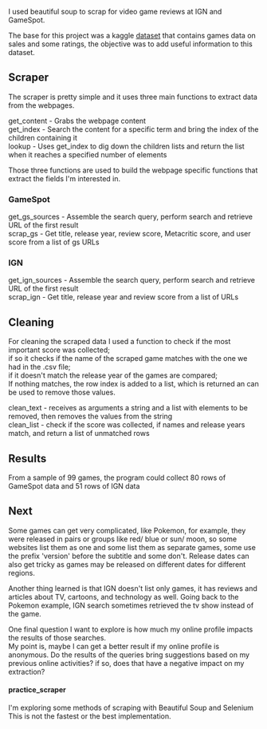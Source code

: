 I used beautiful soup to scrap for video game reviews at IGN and GameSpot.

The base for this project was a kaggle [dataset](https://www.kaggle.com/rush4ratio/video-game-sales-with-ratings) 
that contains games data on sales and some ratings, the objective was to add useful information to this dataset.


## Scraper  
The scraper is pretty simple and it uses three main functions to extract data from the webpages.  

get_content - Grabs the webpage content  
get_index - Search the content for a specific term and bring the index of the children containing it  
lookup - Uses get_index to dig down the children lists and return the list when it reaches a specified number of elements  
  
Those three functions are used to build the webpage specific functions that extract the fields I'm interested in.  
  
### GameSpot 
get_gs_sources - Assemble the search query, perform search and retrieve URL of the first result  
scrap_gs - Get title, release year, review score, Metacritic score, and user score from a list of gs URLs  
  
### IGN  
get_ign_sources - Assemble the search query, perform search and retrieve URL of the first result  
scrap_ign - Get title, release year and review score from a list of URLs  
  
## Cleaning 
For cleaning the scraped data I used a function to check if the most important score was collected;  
if so it checks if the name of the scraped game matches with the one we had in the .csv file;  
if it doesn't match the release year of the games are compared;  
If nothing matches, the row index is added to a list, which is returned an can be used to remove those values.

clean_text - receives as arguments a string and a list with elements to be removed, then removes the values from the string  
clean_list - check if the score was collected, if names and release years match, and return a list of unmatched rows  

## Results  
From a sample of 99 games, the program could collect 80 rows of GameSpot data and 51 rows of IGN data  

## Next  
Some games can get very complicated, like Pokemon, for example, they were released in pairs or groups like red/ blue or sun/ moon,
so some websites list them as one and some list them as separate games, some use the prefix 'version' before the subtitle and some don't.
Release dates can also get tricky as games may be released on different dates for different regions.

Another thing learned is that IGN doesn't list only games, it has reviews and articles about TV, cartoons, and technology as well. 
Going back to the Pokemon example, IGN search sometimes retrieved the tv show instead of the game.

One final question I want to explore is how much my online profile impacts the results of those searches.  
My point is, maybe I can get a better result if my online profile is anonymous.
Do the results of the queries bring suggestions based on my previous online activities? if so, does that have a negative impact on my extraction? 
  
    
    
    
#### practice_scraper
I'm exploring some methods of scraping with Beautiful Soup and Selenium
This is not the fastest or the best implementation. 
